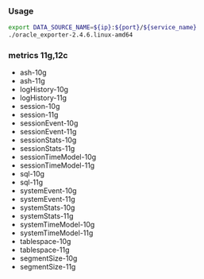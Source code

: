 ### Usage
```sh
export DATA_SOURCE_NAME=${ip}:${port}/${service_name}
./oracle_exporter-2.4.6.linux-amd64
```
### metrics 11g,12c
- ash-10g
- ash-11g
- logHistory-10g
- logHistory-11g
- session-10g
- session-11g
- sessionEvent-10g
- sessionEvent-11g
- sessionStats-10g
- sessionStats-11g
- sessionTimeModel-10g
- sessionTimeModel-11g
- sql-10g
- sql-11g
- systemEvent-10g
- systemEvent-11g
- systemStats-10g
- systemStats-11g
- systemTimeModel-10g
- systemTimeModel-11g
- tablespace-10g
- tablespace-11g
- segmentSize-10g
- segmentSize-11g
